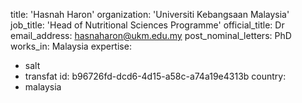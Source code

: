title: 'Hasnah Haron'
organization: 'Universiti Kebangsaan Malaysia'
job_title: 'Head of Nutritional Sciences Programme'
official_title: Dr
email_address: hasnaharon@ukm.edu.my
post_nominal_letters: PhD
works_in: Malaysia
expertise:
  - salt
  - transfat
id: b96726fd-dcd6-4d15-a58c-a74a19e4313b
country:
  - malaysia
